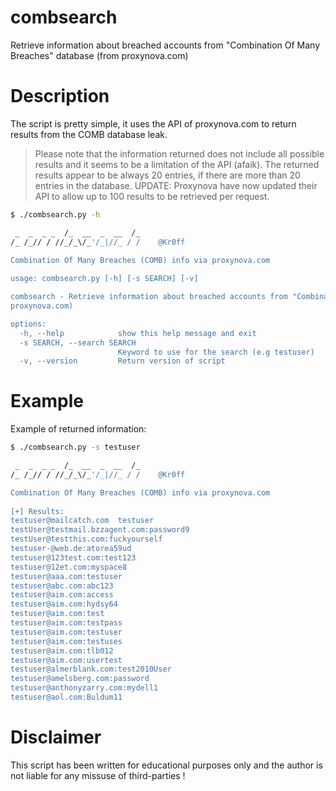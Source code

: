# combsearch
Retrieve information about breached accounts from "Combination Of Many Breaches" database (from proxynova.com)

# Description
The script is pretty simple, it uses the API of proxynova.com to return results from the COMB database leak. 
> Please note that the information returned does not include all possible results and it seems to be a limitation of the API (afaik). The returned results appear to be always 20 entries, if there are more than 20 entries in the database.
> UPDATE: Proxynova have now updated their API to allow up to 100 results to be retrieved per request.

```sh
$ ./combsearch.py -h

 _  _  _ _  /_  __  _  __  /_
/_ /_// / //_/_\/_'/_|//_ / /    @Kr0ff

Combination Of Many Breaches (COMB) info via proxynova.com
    
usage: combsearch.py [-h] [-s SEARCH] [-v]

combsearch - Retrieve information about breached accounts from "Combination Of Many Breaches" database (from
proxynova.com)

options:
  -h, --help            show this help message and exit
  -s SEARCH, --search SEARCH
                        Keyword to use for the search (e.g testuser)
  -v, --version         Return version of script
```

# Example
Example of returned information:

```sh
$ ./combsearch.py -s testuser

 _  _  _ _  /_  __  _  __  /_
/_ /_// / //_/_\/_'/_|//_ / /    @Kr0ff

Combination Of Many Breaches (COMB) info via proxynova.com
    
[+] Results: 
testuser@mailcatch.com 	testuser
testUser@testmail.bzzagent.com:password9
testUser@testthis.com:fuckyourself
testuser-@web.de:atorea59ud
testuser@123test.com:test123
testuser@12et.com:myspace8
testuser@aaa.com:testuser
testuser@abc.com:abc123
testuser@aim.com:access
testuser@aim.com:hydsy64
testuser@aim.com:test
testuser@aim.com:testpass
testuser@aim.com:testuser
testuser@aim.com:testuses
testuser@aim.com:tlb012
testuser@aim.com:usertest
testuser@almerblank.com:test2010User
testuser@amelsberg.com:password
testuser@anthonyzarry.com:mydell1
testuser@aol.com:Buldum11
```

# Disclaimer
This script has been written for educational purposes only and the author is not liable for any missuse of third-parties !
